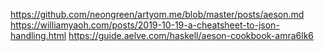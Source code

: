 https://github.com/neongreen/artyom.me/blob/master/posts/aeson.md
https://williamyaoh.com/posts/2019-10-19-a-cheatsheet-to-json-handling.html
https://guide.aelve.com/haskell/aeson-cookbook-amra6lk6